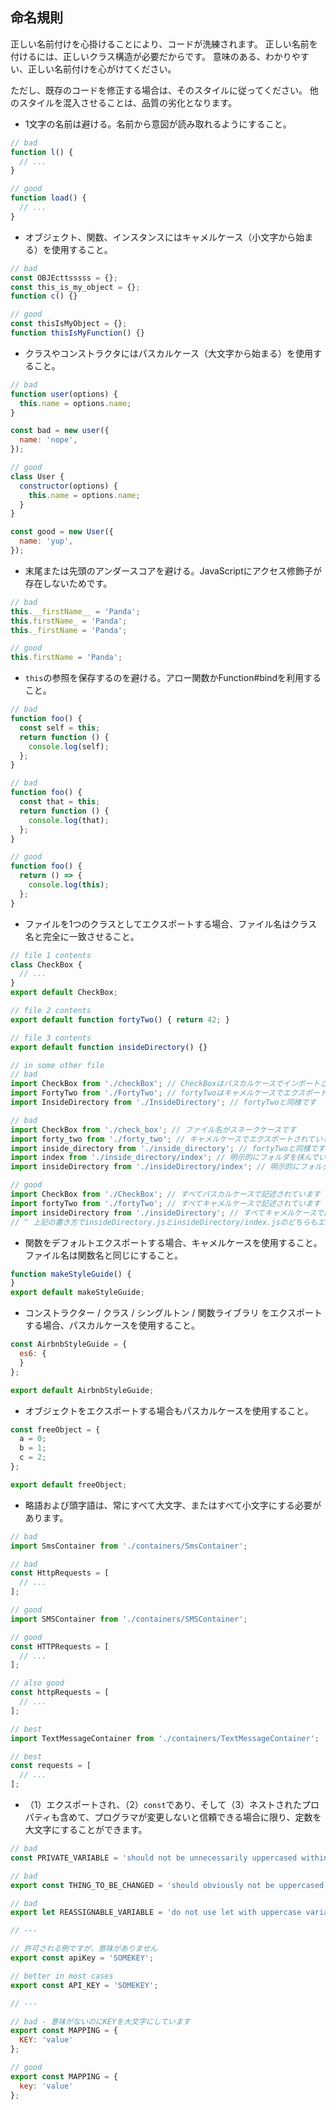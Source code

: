 ## 命名規則

正しい名前付けを心掛けることにより、コードが洗練されます。
正しい名前を付けるには、正しいクラス構造が必要だからです。
意味のある、わかりやすい、正しい名前付けを心がけてください。

ただし、既存のコードを修正する場合は、そのスタイルに従ってください。
他のスタイルを混入させることは、品質の劣化となります。

* 1文字の名前は避ける。名前から意図が読み取れるようにすること。
```js
// bad
function l() {
  // ...
}

// good
function load() {
  // ...
}
```
* オブジェクト、関数、インスタンスにはキャメルケース（小文字から始まる）を使用すること。
```js
// bad
const OBJEcttsssss = {};
const this_is_my_object = {};
function c() {}

// good
const thisIsMyObject = {};
function thisIsMyFunction() {}
```
* クラスやコンストラクタにはパスカルケース（大文字から始まる）を使用すること。
```js
// bad
function user(options) {
  this.name = options.name;
}

const bad = new user({
  name: 'nope',
});

// good
class User {
  constructor(options) {
    this.name = options.name;
  }
}

const good = new User({
  name: 'yup',
});
```
* 末尾または先頭のアンダースコアを避ける。JavaScriptにアクセス修飾子が存在しないためです。
```js
// bad
this.__firstName__ = 'Panda';
this.firstName_ = 'Panda';
this._firstName = 'Panda';

// good
this.firstName = 'Panda';
```
* `this`の参照を保存するのを避ける。アロー関数かFunction#bindを利用すること。
```js
// bad
function foo() {
  const self = this;
  return function () {
    console.log(self);
  };
}

// bad
function foo() {
  const that = this;
  return function () {
    console.log(that);
  };
}

// good
function foo() {
  return () => {
    console.log(this);
  };
}
```
* ファイルを1つのクラスとしてエクスポートする場合、ファイル名はクラス名と完全に一致させること。
```js
// file 1 contents
class CheckBox {
  // ...
}
export default CheckBox;

// file 2 contents
export default function fortyTwo() { return 42; }

// file 3 contents
export default function insideDirectory() {}

// in some other file
// bad
import CheckBox from './checkBox'; // CheckBoxはパスカルケースでインポートされていますが、ファイル名はキャメルケースです
import FortyTwo from './FortyTwo'; // fortyTwoはキャメルケースでエクスポートされていますが、パスカルケースでインポートされています
import InsideDirectory from './InsideDirectory'; // fortyTwoと同様です

// bad
import CheckBox from './check_box'; // ファイル名がスネークケースです
import forty_two from './forty_two'; // キャメルケースでエクスポートされているものをスネークケースでインポートしています
import inside_directory from './inside_directory'; // fortyTwoと同様です
import index from './inside_directory/index'; // 明示的にフォルダを挟んでいます
import insideDirectory from './insideDirectory/index'; // 明示的にフォルダを挟んでいます

// good
import CheckBox from './CheckBox'; // すべてパスカルケースで記述されています
import fortyTwo from './fortyTwo'; // すべてキャメルケースで記述されています
import insideDirectory from './insideDirectory'; // すべてキャメルケースで記述され、indexは暗黙のものとして扱っています
// ^ 上記の書き方でinsideDirectory.jsとinsideDirectory/index.jsのどちらもエクスポートされます
```
* 関数をデフォルトエクスポートする場合、キャメルケースを使用すること。ファイル名は関数名と同じにすること。
```js
function makeStyleGuide() {
}
export default makeStyleGuide;
```
* コンストラクター / クラス / シングルトン / 関数ライブラリ をエクスポートする場合、パスカルケースを使用すること。
```js
const AirbnbStyleGuide = {
  es6: {
  }
};

export default AirbnbStyleGuide;
```
* オブジェクトをエクスポートする場合もパスカルケースを使用すること。
```js
const freeObject = {
  a = 0;
  b = 1;
  c = 2;
};

export default freeObject;
```
* 略語および頭字語は、常にすべて大文字、またはすべて小文字にする必要があります。
```js
// bad
import SmsContainer from './containers/SmsContainer';

// bad
const HttpRequests = [
  // ...
];

// good
import SMSContainer from './containers/SMSContainer';

// good
const HTTPRequests = [
  // ...
];

// also good
const httpRequests = [
  // ...
];

// best
import TextMessageContainer from './containers/TextMessageContainer';

// best
const requests = [
  // ...
];
```
* （1）エクスポートされ、（2）`const`であり、そして（3）ネストされたプロパティも含めて、プログラマが変更しないと信頼できる場合に限り、定数を大文字にすることができます。
```js
// bad
const PRIVATE_VARIABLE = 'should not be unnecessarily uppercased within a file'; // エクスポートされていないものを不必要に大文字にしないでください

// bad
export const THING_TO_BE_CHANGED = 'should obviously not be uppercased'; // 定数が大文字ではありません

// bad
export let REASSIGNABLE_VARIABLE = 'do not use let with uppercase variables'; // 変数に大文字を使用しないでください

// ---

// 許可される例ですが、意味がありません
export const apiKey = 'SOMEKEY';

// better in most cases
export const API_KEY = 'SOMEKEY';

// ---

// bad - 意味がないのにKEYを大文字にしています
export const MAPPING = {
  KEY: 'value'
};

// good
export const MAPPING = {
  key: 'value'
};
```